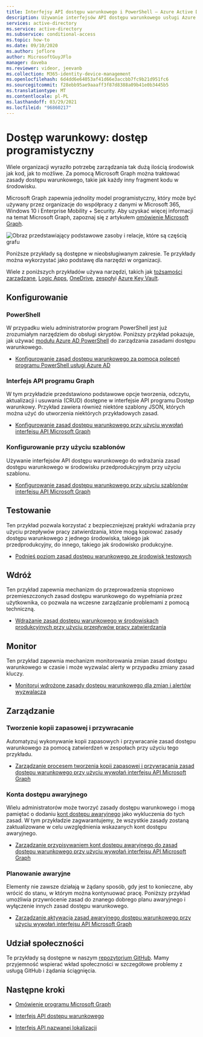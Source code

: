```yaml
---
title: Interfejsy API dostępu warunkowego i PowerShell — Azure Active Directory
description: Używanie interfejsów API dostępu warunkowego usługi Azure AD i programu PowerShell do zarządzania zasadami, takimi jak kod
services: active-directory
ms.service: active-directory
ms.subservice: conditional-access
ms.topic: how-to
ms.date: 09/10/2020
ms.author: joflore
author: MicrosoftGuyJFlo
manager: daveba
ms.reviewer: videor, jeevanb
ms.collection: M365-identity-device-management
ms.openlocfilehash: 6d4dd6e64053af41d66e3accbb7fc9b21d951fc6
ms.sourcegitcommit: f28ebb95ae9aaaff3f87d8388a09b41e0b3445b5
ms.translationtype: MT
ms.contentlocale: pl-PL
ms.lasthandoff: 03/29/2021
ms.locfileid: "96860217"
---
```

# <a name="conditional-access-programmatic-access"></a>Dostęp warunkowy: dostęp programistyczny

Wiele organizacji wyraziło potrzebę zarządzania tak dużą ilością środowisk jak kod, jak to możliwe. Za pomocą Microsoft Graph można traktować zasady dostępu warunkowego, takie jak każdy inny fragment kodu w środowisku.

Microsoft Graph zapewnia jednolity model programistyczny, który może być używany przez organizacje do współpracy z danymi w Microsoft 365, Windows 10 i Enterprise Mobility + Security. Aby uzyskać więcej informacji na temat Microsoft Graph, zapoznaj się z artykułem [omówienie Microsoft Graph](/graph/overview).

![Obraz przedstawiający podstawowe zasoby i relacje, które są częścią grafu](./media/howto-conditional-access-apis/microsoft-graph.png)

Poniższe przykłady są dostępne w nieobsługiwanym zakresie. Te przykłady można wykorzystać jako podstawę dla narzędzi w organizacji. 

Wiele z poniższych przykładów używa narzędzi, takich jak [tożsamości zarządzane](../managed-identities-azure-resources/overview.md), [Logic Apps](../../logic-apps/logic-apps-overview.md), [OneDrive](https://www.microsoft.com/microsoft-365/onedrive/online-cloud-storage), [zespoły](https://www.microsoft.com/microsoft-365/microsoft-teams/group-chat-software/)i [Azure Key Vault](../../key-vault/general/overview.md).

## <a name="configure"></a>Konfigurowanie

### <a name="powershell"></a>PowerShell

W przypadku wielu administratorów program PowerShell jest już zrozumiałym narzędziem do obsługi skryptów. Poniższy przykład pokazuje, jak używać [modułu Azure AD PowerShell](https://www.powershellgallery.com/packages/AzureAD) do zarządzania zasadami dostępu warunkowego.

- [Konfigurowanie zasad dostępu warunkowego za pomocą poleceń programu PowerShell usługi Azure AD](https://github.com/Azure-Samples/azure-ad-conditional-access-apis/tree/main/01-configure/powershell)

### <a name="graph-api"></a>Interfejs API programu Graph

W tym przykładzie przedstawiono podstawowe opcje tworzenia, odczytu, aktualizacji i usuwania (CRUD) dostępne w interfejsie API programu Dostęp warunkowy. Przykład zawiera również niektóre szablony JSON, których można użyć do utworzenia niektórych przykładowych zasad.

- [Konfigurowanie zasad dostępu warunkowego przy użyciu wywołań interfejsu API Microsoft Graph](https://github.com/Azure-Samples/azure-ad-conditional-access-apis/tree/main/01-configure/graphapi)

### <a name="configure-using-templates"></a>Konfigurowanie przy użyciu szablonów

Używanie interfejsów API dostępu warunkowego do wdrażania zasad dostępu warunkowego w środowisku przedprodukcyjnym przy użyciu szablonu.

- [Konfigurowanie zasad dostępu warunkowego przy użyciu szablonów interfejsu API Microsoft Graph](https://github.com/Azure-Samples/azure-ad-conditional-access-apis/tree/main/01-configure/templates)

## <a name="test"></a>Testowanie

Ten przykład pozwala korzystać z bezpieczniejszej praktyki wdrażania przy użyciu przepływów pracy zatwierdzania, które mogą kopiować zasady dostępu warunkowego z jednego środowiska, takiego jak przedprodukcyjny, do innego, takiego jak środowisko produkcyjne.

- [Podnieś poziom zasad dostępu warunkowego ze środowisk testowych](https://github.com/Azure-Samples/azure-ad-conditional-access-apis/tree/main/02-test)

## <a name="deploy"></a>Wdróż

Ten przykład zapewnia mechanizm do przeprowadzenia stopniowo przemieszczonych zasad dostępu warunkowego do wypełniania przez użytkownika, co pozwala na wczesne zarządzanie problemami z pomocą techniczną.

- [Wdrażanie zasad dostępu warunkowego w środowiskach produkcyjnych przy użyciu przepływów pracy zatwierdzania](https://github.com/Azure-Samples/azure-ad-conditional-access-apis/tree/main/03-deploy)

## <a name="monitor"></a>Monitor

Ten przykład zapewnia mechanizm monitorowania zmian zasad dostępu warunkowego w czasie i może wyzwalać alerty w przypadku zmiany zasad kluczy.

- [Monitoruj wdrożone zasady dostępu warunkowego dla zmian i alertów wyzwalacza](https://github.com/Azure-Samples/azure-ad-conditional-access-apis/tree/main/04-monitor)

## <a name="manage"></a>Zarządzanie

### <a name="backup-and-restore"></a>Tworzenie kopii zapasowej i przywracanie

Automatyzuj wykonywanie kopii zapasowych i przywracanie zasad dostępu warunkowego za pomocą zatwierdzeń w zespołach przy użyciu tego przykładu.

- [Zarządzanie procesem tworzenia kopii zapasowej i przywracania zasad dostępu warunkowego przy użyciu wywołań interfejsu API Microsoft Graph](https://github.com/Azure-Samples/azure-ad-conditional-access-apis/tree/main/05-manage/01-backup-restore)

### <a name="emergency-access-accounts"></a>Konta dostępu awaryjnego

Wielu administratorów może tworzyć zasady dostępu warunkowego i mogą pamiętać o dodaniu [kont dostępu awaryjnego](../roles/security-emergency-access.md) jako wykluczenia do tych zasad. W tym przykładzie zagwarantujemy, że wszystkie zasady zostaną zaktualizowane w celu uwzględnienia wskazanych kont dostępu awaryjnego.

- [Zarządzanie przypisywaniem kont dostępu awaryjnego do zasad dostępu warunkowego przy użyciu wywołań interfejsu API Microsoft Graph](https://github.com/Azure-Samples/azure-ad-conditional-access-apis/tree/main/05-manage/02-emergency-access)

### <a name="contingency-planning"></a>Planowanie awaryjne

Elementy nie zawsze działają w żądany sposób, gdy jest to konieczne, aby wrócić do stanu, w którym można kontynuować pracę. Poniższy przykład umożliwia przywrócenie zasad do znanego dobrego planu awaryjnego i wyłączenie innych zasad dostępu warunkowego.

- [Zarządzanie aktywacją zasad awaryjnego dostępu warunkowego przy użyciu wywołań interfejsu API Microsoft Graph](https://github.com/Azure-Samples/azure-ad-conditional-access-apis/tree/main/05-manage/03-contingency)

## <a name="community-contribution"></a>Udział społeczności

Te przykłady są dostępne w naszym [repozytorium GitHub](https://github.com/Azure-Samples/azure-ad-conditional-access-apis). Mamy przyjemność wspierać wkład społeczności w szczegółowe problemy z usługą GitHub i żądania ściągnięcia.

## <a name="next-steps"></a>Następne kroki

- [Omówienie programu Microsoft Graph](/graph/overview)

- [Interfejs API dostępu warunkowego](/graph/api/resources/conditionalaccesspolicy)

- [Interfejs API nazwanej lokalizacji](/graph/api/resources/namedlocation)
